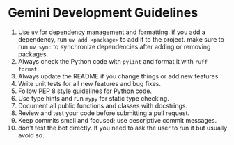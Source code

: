 # Gemini Development Guidelines

1. Use `uv` for dependency management and formatting. if you add a dependency,
   run `uv add <package>` to add it to the project. make sure to run `uv sync`
to synchronize dependencies after adding or removing packages.
2. Always check the Python code with `pylint` and format it with `ruff format`.
3. Always update the README if you change things or add new features.
4. Write unit tests for all new features and bug fixes.
5. Follow PEP 8 style guidelines for Python code.
6. Use type hints and run `mypy` for static type checking.
7. Document all public functions and classes with docstrings.
9. Review and test your code before submitting a pull request.
10. Keep commits small and focused; use descriptive commit messages.
11. don't test the bot directly. If you need to ask the user to run it but
    usually avoid so.

